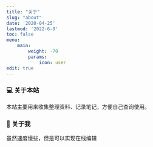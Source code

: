 ```yaml
---
title: "关于"
slug: "about"
date: '2020-04-25'
lastmod: '2022-6-9'
toc: false
menu:
    main: 
        weight: -70
        params:
            icon: user
edit: true
---
```

<style>
.article-header {
    display: none;
  }
</style>
### 💻 关于本站

本站主要用来收集整理资料、记录笔记，方便自己查询使用。

### 👋 关于我                         

虽然速度慢些，但是可以实现在线编辑
